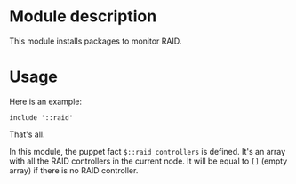# Module description

This module installs packages to monitor RAID.

# Usage

Here is an example:

```puppet
include '::raid'
```

That's all.

In this module, the puppet fact `$::raid_controllers` is
defined. It's an array with all the RAID controllers in the
current node. It will be equal to `[]` (empty array) if
there is no RAID controller.


